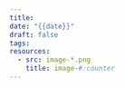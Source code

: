 ```yaml
---
title: 
date: "{{date}}"
draft: false
tags: 
resources:
  - src: image-*.png
    title: image-#:counter
---
```


<!--more-->
